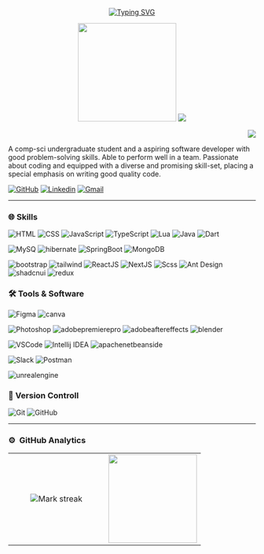 <div align="center">

[![Typing SVG](https://readme-typing-svg.demolab.com?font=Fira+Code&size=30&duration=2000&pause=1000&random=false&width=451&lines=Hello+It's+me+Krishan!;I'm+a+Fullstack+Developer)](https://git.io/typing-svg)

<p align="center">
  <img src="https://github.com/thompsonemerson/thompsonemerson/raw/master/cover-thompson.png" height="200"/>  

  <img src="https://user-images.githubusercontent.com/73097560/115834477-dbab4500-a447-11eb-908a-139a6edaec5c.gif">
</p>

</div>



<div align="right">
  
![](https://komarev.com/ghpvc/?username=KrishanMihiranga&color=blue&style=flat)
  
</div> 

 <p> A comp-sci undergraduate student and a aspiring software developer with good problem-solving skills. Able to perform well in a team. Passionate about coding and equipped with a diverse and promising skill-set, placing a special emphasis on writing good quality code.</p>


<p align="left">
  
[![GitHub](https://img.shields.io/badge/-Github-000?style=flat&logo=Github&logoColor=white)](https://github.com/KrishanMihiranga)
[![Linkedin](https://img.shields.io/badge/-LinkedIn-blue?style=flat&logo=Linkedin&logoColor=white)](https://www.linkedin.com/in/krishanmb)
[![Gmail](https://img.shields.io/badge/-Gmail-c14438?style=flat&logo=Gmail&logoColor=white)](mailto:mkrishan2003@gmail.com)
</p>
 
---

### 🌐 Skills

  ![HTML](https://img.shields.io/badge/-HTML5-E34F26?logo=html5&logoColor=white&style=flat)
  ![CSS](https://img.shields.io/badge/-CSS3-1572B6?logo=css3&logoColor=white&style=flat)
  ![JavaScript](https://img.shields.io/badge/-JavaScript-F7DF1E?logo=javascript&logoColor=white&style=flat)
  ![TypeScript](https://img.shields.io/badge/-typescript-3178C6?logo=typescript&logoColor=white&style=flat)
  ![Lua](https://img.shields.io/badge/-Lua-2C2D72?logo=Lua&logoColor=white&style=flat)
  ![Java](https://img.shields.io/badge/-Java-FF0000?logo=Java&logoColor=white&style=flat)
  ![Dart](https://img.shields.io/badge/-Dart-32B8F7?logo=Dart&logoColor=white&style=flat)
  
  ![MySQ](https://img.shields.io/badge/-MySQL-6DB33F?logo=MySQL&logoColor=white&style=flat)
  ![hibernate](https://img.shields.io/badge/-Hibernate-59666C?logo=hibernate&logoColor=white&style=flat)
  ![SpringBoot](https://img.shields.io/badge/-SpringBoot-6DB33F?logo=springboot&logoColor=white&style=flat)
  ![MongoDB](https://img.shields.io/badge/-MongoDB-47A248?logo=mongodb&logoColor=white&style=flat)

  ![bootstrap](https://img.shields.io/badge/-Bootstrap-7952B3?logo=bootstrap&logoColor=white&style=flat)
  ![tailwind](https://img.shields.io/badge/-Tailwind-06B6D4?logo=tailwindcss&logoColor=white&style=flat)
  ![ReactJS](https://img.shields.io/badge/-ReactJS-61DAFB?logo=react&logoColor=white&style=flat)
  ![NextJS](https://img.shields.io/badge/-NextJS-000000?logo=nextdotjs&logoColor=white&style=flat)
  ![Scss](https://img.shields.io/badge/-sass-CC6699?logo=sass&logoColor=white&style=flat)
  ![Ant Design](https://img.shields.io/badge/-antdesign-0170FE?logo=antdesign&logoColor=white&style=flat)
  ![shadcnui](https://img.shields.io/badge/-shadcnui-000000?logo=shadcnui&logoColor=white&style=flat)
  ![redux](https://img.shields.io/badge/-redux-764ABC?logo=redux&logoColor=white&style=flat)


### 🛠️ Tools & Software

  ![Figma](https://img.shields.io/badge/-Figma-F24E1E?logo=figma&logoColor=white&style=flat)
  ![canva](https://img.shields.io/badge/-Canva-00C4CC?logo=canva&logoColor=white&style=flat)

  ![Photoshop](https://img.shields.io/badge/-Photoshop-31A8FF?logo=adobe%20photoshop&logoColor=white&style=flat)
  ![adobepremierepro](https://img.shields.io/badge/-PremierePro-9999FF?logo=adobepremierepro&logoColor=white&style=flat)
  ![adobeaftereffects](https://img.shields.io/badge/-AfterEffects-9999FF?logo=adobeaftereffects&logoColor=white&style=flat)
  ![blender](https://img.shields.io/badge/-Blender-F5792A?logo=blender&logoColor=white&style=flat)
  
  ![VSCode](https://img.shields.io/badge/-VSCode-007ACC?logo=visual%20studio%20code&logoColor=white&style=flat)
  ![Intellij IDEA](https://img.shields.io/badge/-Intellij-000000?logo=intellijidea&logoColor=white&style=flat)
  ![apachenetbeanside](https://img.shields.io/badge/-NetBeans-1B6AC6?logo=apachenetbeanside&logoColor=white&style=flat)
  
  ![Slack](https://img.shields.io/badge/-Slack-4A154B?logo=slack&logoColor=white&style=flat)
  ![Postman](https://img.shields.io/badge/-Postman-FF6C37?logo=postman&logoColor=white&style=flat)
 
  ![unrealengine](https://img.shields.io/badge/-Unreal-0E1128?logo=unrealengine&logoColor=white&style=flat)
 

 ### 🔱 Version Controll
  
  ![Git](https://img.shields.io/badge/-Git-F05032?logo=git&logoColor=white&style=flat)
  ![GitHub](https://img.shields.io/badge/-GitHub-181717?logo=github&logoColor=white&style=flat)
 
---
 
### ⚙️ &nbsp;GitHub Analytics

<p align="center">
<table align="center">
<tr border="none">
<td width="50%" align="center">
  

  <img  title="🔥 Get streak stats for your profile at git.io/streak-stats" alt="Mark streak" src="https://github-readme-streak-stats.herokuapp.com/?user=KrishanMihiranga&theme=dark&hide_border=false" /> 
</td>

<td width="50%" align="center">

  <img height="180em" src="https://github-readme-stats-eight-theta.vercel.app/api/top-langs/?username=KrishanMihiranga&layout=compact&langs_count=8&theme=dark"/>
  </td>
</tr>
</table>

</p> 







